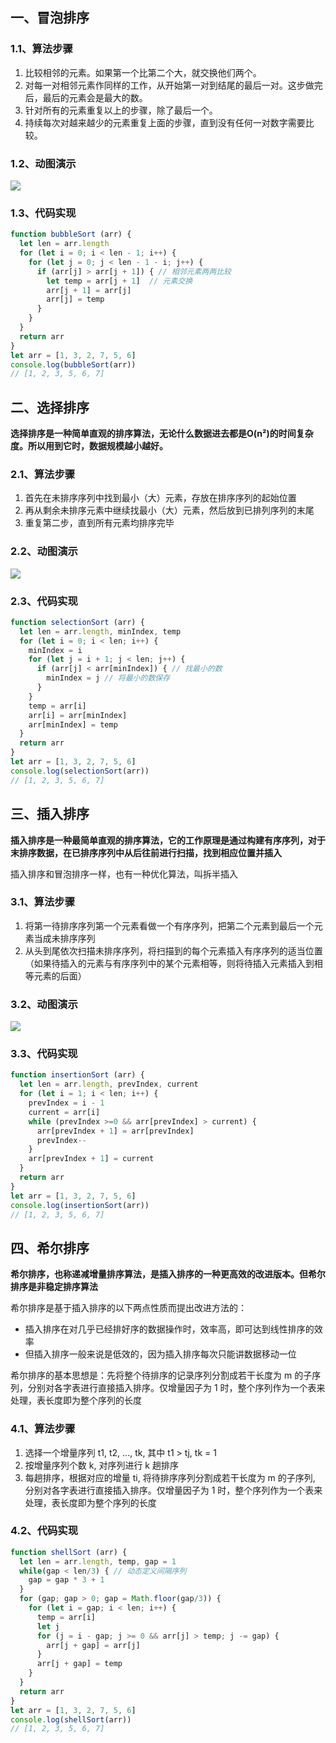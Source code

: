 ## 一、冒泡排序

### 1.1、算法步骤

1. 比较相邻的元素。如果第一个比第二个大，就交换他们两个。
2. 对每一对相邻元素作同样的工作，从开始第一对到结尾的最后一对。这步做完后，最后的元素会是最大的数。
3. 针对所有的元素重复以上的步骤，除了最后一个。
4. 持续每次对越来越少的元素重复上面的步骤，直到没有任何一对数字需要比较。

### 1.2、动图演示

![](https://user-images.githubusercontent.com/17243165/28749710-5213c280-7503-11e7-977e-7c0616e3b582.gif)

### 1.3、代码实现

```javascript
function bubbleSort (arr) {
  let len = arr.length
  for (let i = 0; i < len - 1; i++) {
    for (let j = 0; j < len - 1 - i; j++) {
      if (arr[j] > arr[j + 1]) { // 相邻元素两两比较
        let temp = arr[j + 1]  // 元素交换
        arr[j + 1] = arr[j]
        arr[j] = temp
      }
    }
  }
  return arr
}
let arr = [1, 3, 2, 7, 5, 6]
console.log(bubbleSort(arr))
// [1, 2, 3, 5, 6, 7]
```

## 二、选择排序

**选择排序是一种简单直观的排序算法，无论什么数据进去都是O(n²)的时间复杂度。所以用到它时，数据规模越小越好。**

### 2.1、算法步骤

1. 首先在未排序序列中找到最小（大）元素，存放在排序序列的起始位置
2. 再从剩余未排序元素中继续找最小（大）元素，然后放到已排列序列的末尾
3. 重复第二步，直到所有元素均排序完毕

### 2.2、动图演示

![](https://user-images.githubusercontent.com/17243165/28749720-90304278-7503-11e7-9bc8-e3b56539d8bf.gif)

### 2.3、代码实现

```javascript
function selectionSort (arr) {
  let len = arr.length, minIndex, temp
  for (let i = 0; i < len; i++) {
    minIndex = i
    for (let j = i + 1; j < len; j++) {
      if (arr[j] < arr[minIndex]) { // 找最小的数
        minIndex = j // 将最小的数保存
      }
    }
    temp = arr[i]
    arr[i] = arr[minIndex]
    arr[minIndex] = temp
  }
  return arr
}
let arr = [1, 3, 2, 7, 5, 6]
console.log(selectionSort(arr))
// [1, 2, 3, 5, 6, 7]
```

## 三、插入排序

**插入排序是一种最简单直观的排序算法，它的工作原理是通过构建有序序列，对于末排序数据，在已排序序列中从后往前进行扫描，找到相应位置并插入**

插入排序和冒泡排序一样，也有一种优化算法，叫拆半插入

### 3.1、算法步骤

1. 将第一待排序序列第一个元素看做一个有序序列，把第二个元素到最后一个元素当成未排序序列
2. 从头到尾依次扫描未排序序列，将扫描到的每个元素插入有序序列的适当位置（如果待插入的元素与有序序列中的某个元素相等，则将待插入元素插入到相等元素的后面）

### 3.2、动图演示

![](https://user-images.githubusercontent.com/17243165/28749729-ca072084-7503-11e7-881c-92aa915ce369.gif)

### 3.3、代码实现

```javascript
function insertionSort (arr) {
  let len = arr.length, prevIndex, current
  for (let i = 1; i < len; i++) {
    prevIndex = i - 1
    current = arr[i]
    while (prevIndex >=0 && arr[prevIndex] > current) {
      arr[prevIndex + 1] = arr[prevIndex]
      prevIndex--
    }
    arr[prevIndex + 1] = current
  }
  return arr
}
let arr = [1, 3, 2, 7, 5, 6]
console.log(insertionSort(arr))
// [1, 2, 3, 5, 6, 7]
```

## 四、希尔排序

**希尔排序，也称递减增量排序算法，是插入排序的一种更高效的改进版本。但希尔排序是非稳定排序算法**

希尔排序是基于插入排序的以下两点性质而提出改进方法的：

- 插入排序在对几乎已经排好序的数据操作时，效率高，即可达到线性排序的效率
- 但插入排序一般来说是低效的，因为插入排序每次只能讲数据移动一位

希尔排序的基本思想是：先将整个待排序的记录序列分割成若干长度为 m 的子序列，分别对各字表进行直接插入排序。仅增量因子为 1 时，整个序列作为一个表来处理，表长度即为整个序列的长度

### 4.1、算法步骤
1. 选择一个增量序列 t1, t2, ..., tk, 其中 t1 > tj, tk = 1
2. 按增量序列个数 k, 对序列进行 k 趟排序
3. 每趟排序，根据对应的增量 ti, 将待排序序列分割成若干长度为 m 的子序列, 分别对各字表进行直接插入排序。仅增量因子为 1 时，整个序列作为一个表来处理，表长度即为整个序列的长度

### 4.2、代码实现

```javascript
function shellSort (arr) {
  let len = arr.length, temp, gap = 1
  while(gap < len/3) { // 动态定义间隔序列
    gap = gap * 3 + 1
  }
  for (gap; gap > 0; gap = Math.floor(gap/3)) {
    for (let i = gap; i < len; i++) {
      temp = arr[i]
      let j
      for (j = i - gap; j >= 0 && arr[j] > temp; j -= gap) {
        arr[j + gap] = arr[j]
      }
      arr[j + gap] = temp
    }
  }
  return arr
}
let arr = [1, 3, 2, 7, 5, 6]
console.log(shellSort(arr))
// [1, 2, 3, 5, 6, 7]
```